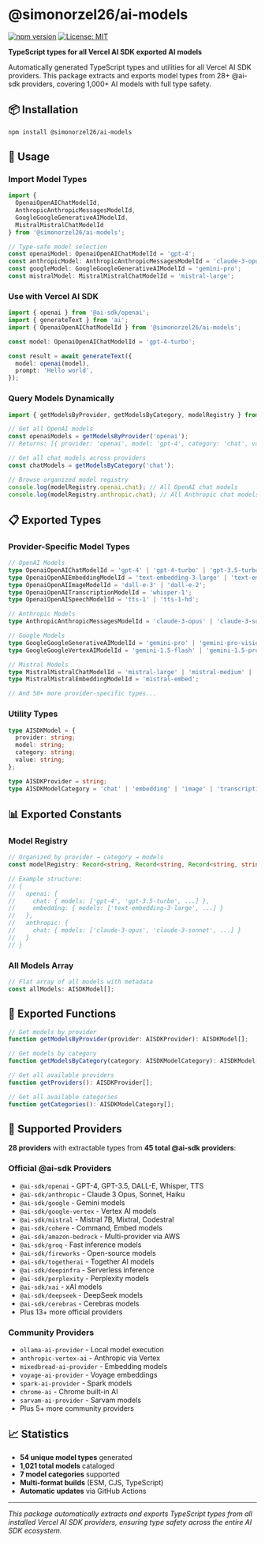# @simonorzel26/ai-models

[![npm version](https://badge.fury.io/js/@simonorzel26%2Fai-models.svg)](https://badge.fury.io/js/@simonorzel26%2Fai-models)
[![License: MIT](https://img.shields.io/badge/License-MIT-yellow.svg)](https://opensource.org/licenses/MIT)

**TypeScript types for all Vercel AI SDK exported AI models**

Automatically generated TypeScript types and utilities for all Vercel AI SDK providers. This package extracts and exports model types from 28+ @ai-sdk providers, covering 1,000+ AI models with full type safety.

## 📦 Installation

```bash
npm install @simonorzel26/ai-models
```

## 🔧 Usage

### Import Model Types

```typescript
import {
  OpenaiOpenAIChatModelId,
  AnthropicAnthropicMessagesModelId,
  GoogleGoogleGenerativeAIModelId,
  MistralMistralChatModelId
} from '@simonorzel26/ai-models';

// Type-safe model selection
const openaiModel: OpenaiOpenAIChatModelId = 'gpt-4';
const anthropicModel: AnthropicAnthropicMessagesModelId = 'claude-3-opus';
const googleModel: GoogleGoogleGenerativeAIModelId = 'gemini-pro';
const mistralModel: MistralMistralChatModelId = 'mistral-large';
```

### Use with Vercel AI SDK

```typescript
import { openai } from '@ai-sdk/openai';
import { generateText } from 'ai';
import { OpenaiOpenAIChatModelId } from '@simonorzel26/ai-models';

const model: OpenaiOpenAIChatModelId = 'gpt-4-turbo';

const result = await generateText({
  model: openai(model),
  prompt: 'Hello world',
});
```

### Query Models Dynamically

```typescript
import { getModelsByProvider, getModelsByCategory, modelRegistry } from '@simonorzel26/ai-models';

// Get all OpenAI models
const openaiModels = getModelsByProvider('openai');
// Returns: [{ provider: 'openai', model: 'gpt-4', category: 'chat', value: 'openai:gpt-4' }, ...]

// Get all chat models across providers
const chatModels = getModelsByCategory('chat');

// Browse organized model registry
console.log(modelRegistry.openai.chat); // All OpenAI chat models
console.log(modelRegistry.anthropic.chat); // All Anthropic chat models
```

## 📋 Exported Types

### Provider-Specific Model Types

```typescript
// OpenAI Models
type OpenaiOpenAIChatModelId = 'gpt-4' | 'gpt-4-turbo' | 'gpt-3.5-turbo' | 'o1' | 'o1-mini' | ...;
type OpenaiOpenAIEmbeddingModelId = 'text-embedding-3-large' | 'text-embedding-3-small' | ...;
type OpenaiOpenAIImageModelId = 'dall-e-3' | 'dall-e-2';
type OpenaiOpenAITranscriptionModelId = 'whisper-1';
type OpenaiOpenAISpeechModelId = 'tts-1' | 'tts-1-hd';

// Anthropic Models
type AnthropicAnthropicMessagesModelId = 'claude-3-opus' | 'claude-3-sonnet' | 'claude-3-haiku' | ...;

// Google Models
type GoogleGoogleGenerativeAIModelId = 'gemini-pro' | 'gemini-pro-vision' | 'gemini-1.5-pro' | ...;
type GoogleGoogleVertexAIModelId = 'gemini-1.5-flash' | 'gemini-1.5-pro' | ...;

// Mistral Models
type MistralMistralChatModelId = 'mistral-large' | 'mistral-medium' | 'mistral-small' | ...;
type MistralMistralEmbeddingModelId = 'mistral-embed';

// And 50+ more provider-specific types...
```

### Utility Types

```typescript
type AISDKModel = {
  provider: string;
  model: string;
  category: string;
  value: string;
};

type AISDKProvider = string;
type AISDKModelCategory = 'chat' | 'embedding' | 'image' | 'transcription' | 'speech' | 'completion' | 'responses';
```

## 📊 Exported Constants

### Model Registry

```typescript
// Organized by provider → category → models
const modelRegistry: Record<string, Record<string, Record<string, string[]>>>;

// Example structure:
// {
//   openai: {
//     chat: { models: ['gpt-4', 'gpt-3.5-turbo', ...] },
//     embedding: { models: ['text-embedding-3-large', ...] }
//   },
//   anthropic: {
//     chat: { models: ['claude-3-opus', 'claude-3-sonnet', ...] }
//   }
// }
```

### All Models Array

```typescript
// Flat array of all models with metadata
const allModels: AISDKModel[];
```

## 🔧 Exported Functions

```typescript
// Get models by provider
function getModelsByProvider(provider: AISDKProvider): AISDKModel[];

// Get models by category
function getModelsByCategory(category: AISDKModelCategory): AISDKModel[];

// Get all available providers
function getProviders(): AISDKProvider[];

// Get all available categories
function getCategories(): AISDKModelCategory[];
```

## 🎯 Supported Providers

**28 providers** with extractable types from **45 total @ai-sdk providers**:

### Official @ai-sdk Providers
- `@ai-sdk/openai` - GPT-4, GPT-3.5, DALL-E, Whisper, TTS
- `@ai-sdk/anthropic` - Claude 3 Opus, Sonnet, Haiku
- `@ai-sdk/google` - Gemini models
- `@ai-sdk/google-vertex` - Vertex AI models
- `@ai-sdk/mistral` - Mistral 7B, Mixtral, Codestral
- `@ai-sdk/cohere` - Command, Embed models
- `@ai-sdk/amazon-bedrock` - Multi-provider via AWS
- `@ai-sdk/groq` - Fast inference models
- `@ai-sdk/fireworks` - Open-source models
- `@ai-sdk/togetherai` - Together AI models
- `@ai-sdk/deepinfra` - Serverless inference
- `@ai-sdk/perplexity` - Perplexity models
- `@ai-sdk/xai` - xAI models
- `@ai-sdk/deepseek` - DeepSeek models
- `@ai-sdk/cerebras` - Cerebras models
- Plus 13+ more official providers

### Community Providers
- `ollama-ai-provider` - Local model execution
- `anthropic-vertex-ai` - Anthropic via Vertex
- `mixedbread-ai-provider` - Embedding models
- `voyage-ai-provider` - Voyage embeddings
- `spark-ai-provider` - Spark models
- `chrome-ai` - Chrome built-in AI
- `sarvam-ai-provider` - Sarvam models
- Plus 5+ more community providers

## 📈 Statistics

- **54 unique model types** generated
- **1,021 total models** cataloged
- **7 model categories** supported
- **Multi-format builds** (ESM, CJS, TypeScript)
- **Automatic updates** via GitHub Actions

---

*This package automatically extracts and exports TypeScript types from all installed Vercel AI SDK providers, ensuring type safety across the entire AI SDK ecosystem.*